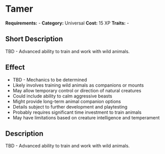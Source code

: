 # Tamer

**Requirements:** -
**Category:** Universal
**Cost:** 15 XP
**Traits:** -


## Short Description
TBD - Advanced ability to train and work with wild animals.

## Effect
- TBD - Mechanics to be determined
- Likely involves training wild animals as companions or mounts
- May allow temporary control or direction of natural creatures
- Could include ability to calm aggressive beasts
- Might provide long-term animal companion options
- Details subject to further development and playtesting
- Probably requires significant time investment to train animals
- May have limitations based on creature intelligence and temperament

## Description
TBD - Advanced ability to train and work with wild animals.